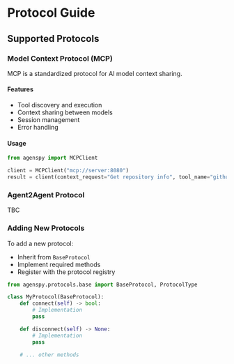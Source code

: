 # Protocol Guide

## Supported Protocols

### Model Context Protocol (MCP)

MCP is a standardized protocol for AI model context sharing.

#### Features
- Tool discovery and execution
- Context sharing between models
- Session management
- Error handling

#### Usage
```python
from agenspy import MCPClient

client = MCPClient("mcp://server:8080")
result = client(context_request="Get repository info", tool_name="github_search")
```

### Agent2Agent Protocol

TBC


### Adding New Protocols

To add a new protocol:

- Inherit from `BaseProtocol`
- Implement required methods
- Register with the protocol registry

```python
from agenspy.protocols.base import BaseProtocol, ProtocolType

class MyProtocol(BaseProtocol):
    def connect(self) -> bool:
        # Implementation
        pass

    def disconnect(self) -> None:
        # Implementation
        pass

    # ... other methods

```
